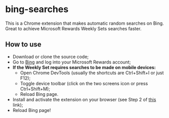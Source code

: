 # bing-searches
This is a Chrome extension that makes automatic random searches on Bing. Great to achieve Microsoft Rewards Weekly Sets searches faster.

## How to use
- Download or clone the source code;
- Go to [Bing](https://www.bing.com) and log into your Microsoft Rewards account;
- **If the Weekly Set requires searches to be made on mobile devices:**
  - Open Chrome DevTools (usually the shortcuts are Ctrl+Shift+I or just F12);
  - Toggle device toolbar (click on the two screens icon or press Ctrl+Shift+M);
  - Reload Bing page.
- Install and activate the extension on your browser (see Step 2 of [this](https://support.google.com/chrome/a/answer/2714278) link);
- Reload Bing page!
